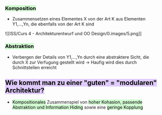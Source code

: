 
### <mark style="background: #BBFABBA6;">Komposition</mark>

- Zusammensetzen eines Elementes X von der Art K aus Elementen Y1,...,Yn, die ebenfalls von der Art K sind


![[ISS/Curs 4 - Architekturentwurf und OO Design/0.images/5.png]]


### <mark style="background: #BBFABBA6;">Abstraktion</mark>

- Verbergen der Details von Y1,...,Yn durch eine abstraktere Sicht, die durch X zur Verfugung gestellt wird -> Haufig wird dies durch Schnittstellen erreicht


## <mark style="background: #D2B3FFA6;">Wie kommt man zu einer "guten" = "modularen" Architektur?</mark>

- <mark style="background: #BBFABBA6;">Kompositionales</mark> Zusammenspiel von <mark style="background: #BBFABBA6;">hoher Kohasion, passende Abstraktion und Information Hiding</mark> sowie eine <mark style="background: #BBFABBA6;">geringe Kopplung</mark>


